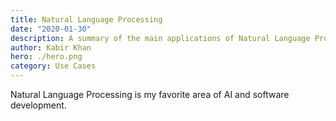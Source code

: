 ```yaml
---
title: Natural Language Processing
date: "2020-01-30"
description: A summary of the main applications of Natural Language Processing and Understanding and how they can be applyed to different business use cases. 
author: Kabir Khan
hero: ./hero.png
category: Use Cases
---
```


Natural Language Processing is my favorite area of AI and software development. 